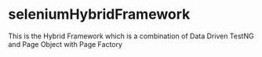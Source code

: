 # seleniumHybridFramework
This is the Hybrid Framework which is a combination of Data Driven TestNG and Page Object  with Page Factory 
